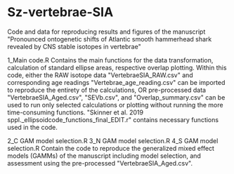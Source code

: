 # Sz-vertebrae-SIA
Code and data for reproducing results and figures of the manuscript "Pronounced ontogenetic shifts of Atlantic smooth hammerhead shark revealed by CNS stable isotopes in vertebrae"

1_Main code.R 
Contains the main functions for the data transformation, calculation of standard ellipse areas, respective overlap plotting.
Within this code, either the RAW isotope data "VertebraeSIA_RAW.csv" and corresponding age readings "Vertebrae_age_reading.csv" can be imported to reproduce the entirety of the calculations, OR pre-processed data "VertebraeSIA_Aged.csv", "SEVb.csv", and "Overlap_summary.csv" can be used to run only selected calculations or plotting without running the more time-consuming functions. "Skinner et al. 2019 sppl._ellipsoidcode_functions_final_EDIT.r" contains necessary functions used in the code.

2_C GAM model selection.R
3_N GAM model selection.R
4_S GAM model selection.R
Contain the code to reproduce the generalized mixed effect models (GAMMs) of the manuscript including model selection, and assessment using the pre-processed "VertebraeSIA_Aged.csv".
